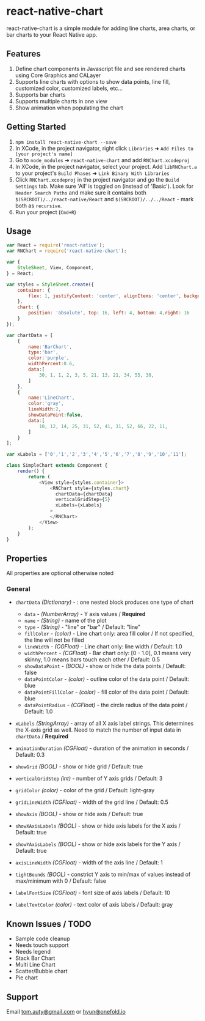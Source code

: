 # react-native-chart
react-native-chart is a simple module for adding line charts, area charts, or bar charts to your React Native app.

## Features
1. Define chart components in Javascript file and see rendered charts using Core Graphics and CALayer
1. Supports line charts with options to show data points, line fill, customized color, customized labels, etc...
2. Supports bar charts
3. Supports multiple charts in one view
4. Show animation when populating the chart

## Getting Started
1. `npm install react-native-chart --save`
2. In XCode, in the project navigator, right click `Libraries` ➜ `Add Files to [your project's name]`
3. Go to `node_modules` ➜ `react-native-chart` and add `RNChart.xcodeproj`
4. In XCode, in the project navigator, select your project. Add `libRNChart.a` to your project's `Build Phases` ➜ `Link Binary With Libraries`
5. Click `RNChart.xcodeproj` in the project navigator and go the `Build Settings` tab. Make sure 'All' is toggled on (instead of 'Basic'). Look for `Header Search Paths` and make sure it contains both `$(SRCROOT)/../react-native/React` and `$(SRCROOT)/../../React` - mark both as `recursive`.
5. Run your project (`Cmd+R`)

## Usage
```javascript
var React = require('react-native');
var RNChart = require('react-native-chart');

var {
    StyleSheet, View, Component,
} = React;

var styles = StyleSheet.create({
    container: {
        flex: 1, justifyContent: 'center', alignItems: 'center', backgroundColor: 'white',
    },
    chart: {
        position: 'absolute', top: 16, left: 4, bottom: 4,right: 16
    }
});

var chartData = [
    {
        name:'BarChart',
        type:'bar',
        color:'purple',
        widthPercent:0.6,
        data:[
            30, 1, 1, 2, 3, 5, 21, 13, 21, 34, 55, 30,
        ]
    },
    {
        name:'LineChart',
        color:'gray',
        lineWidth:2,
        showDataPoint:false,
        data:[
            10, 12, 14, 25, 31, 52, 41, 31, 52, 66, 22, 11,
        ]
    }
];

var xLabels = ['0','1','2','3','4','5','6','7','8','9','10','11'];

class SimpleChart extends Component {
    render() {
        return (
            <View style={styles.container}>
                <RNChart style={styles.chart}
                  chartData={chartData}
                  verticalGridStep={5}
                  xLabels={xLabels}
                >
                </RNChart>
            </View>
        );
    }
}

```
## Properties
All properties are optional otherwise noted
### General
- `chartData` _(Dictionary)_ - : one nested block produces one type of chart
    - `data` - _(NumberArray)_ - Y axis values / **Required**
    - `name` - _(String)_ - name of the plot
    - `type` - _(String)_ - "line" or "bar" / Default: "line"
    - `fillColor` - _(color)_ - Line chart only: area fill color / If not specified, the line will not be filled
    - `lineWidth` - _(CGFloat)_ - Line chart only: line width / Default: 1.0
    - `widthPercent` - _(CGFloat)_ - Bar chart only: [0 - 1.0], 0.1 means very skinny, 1.0 means bars touch each other / Default: 0.5
    - `showDataPoint` - _(BOOL)_ - show or hide the data points / Default: false
    - `dataPointColor` - _(color)_ - outline color of the data point / Default: blue
    - `dataPointFillColor` - _(color)_ - fill color of the data point / Default: blue
    - `dataPointRadius` - _(CGFloat)_ - the circle radius of the data point / Default: 1.0

- `xLabels` _(StringArray)_ - array of all X axis label strings.  This determines the X-axis grid as well.  Need to match the number of input data in `chartData` / **Required**
- `animationDuration` _(CGFloat)_ - duration of the animation in seconds / Default: 0.3

- `showGrid` _(BOOL)_ - show or hide grid / Default: true
- `verticalGridStep` _(int)_ - number of Y axis grids / Default: 3
- `gridColor` _(color)_ - color of the grid / Default: light-gray
- `gridLineWidth` _(CGFloat)_ - width of the grid line / Default: 0.5

- `showAxis` _(BOOL)_ - show or hide axis / Default: true
- `showXAxisLabels` _(BOOL)_ - show or hide axis labels for the X axis / Default: true
- `showYAxisLabels` _(BOOL)_ - show or hide axis labels for the Y axis / Default: true
- `axisLineWidth` _(CGFloat)_ - width of the axis line / Default: 1
- `tightBounds` _(BOOL)_ - constrict Y axis to min/max of values instead of max/minimum with 0 / Default: false

- `labelFontSize` _(CGFloat)_ - font size of axis labels / Default: 10
- `labelTextColor` _(color)_ - text color of axis labels / Default: gray

## Known Issues / TODO
- Sample code cleanup
- Needs touch support
- Needs legend
- Stack Bar Chart
- Multi Line Chart
- Scatter/Bubble chart
- Pie chart

## Support
Email tom.auty@gmail.com or hyun@onefold.io

